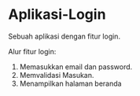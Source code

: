 # Aplikasi-Login
Sebuah aplikasi dengan fitur login.

Alur fitur login:
1. Memasukkan email dan password.
2. Memvalidasi Masukan.
3. Menampilkan halaman beranda
